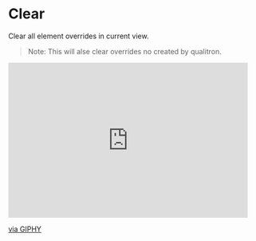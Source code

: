 # Clear

Clear all element overrides in current view.

> Note: This will alse clear overrides no created by qualitron.

<iframe src="https://giphy.com/embed/PaGt2zzJNrVCDxM1Yh" width="480" height="311" frameBorder="0" class="giphy-embed" allowFullScreen></iframe><p><a href="https://giphy.com/gifs/clear-qaqc-qualitron-PaGt2zzJNrVCDxM1Yh">via GIPHY</a></p>